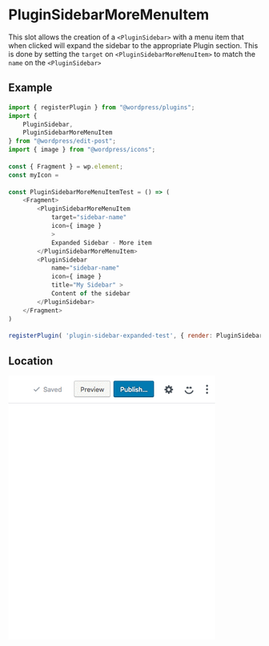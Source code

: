 # PluginSidebarMoreMenuItem

This slot allows the creation of a `<PluginSidebar>` with a menu item that when clicked will expand the sidebar to the appropriate Plugin section.
This is done by setting the `target` on `<PluginSidebarMoreMenuItem>` to match the `name` on the `<PluginSidebar>`

## Example

```js
import { registerPlugin } from "@wordpress/plugins";
import {
	PluginSidebar,
	PluginSidebarMoreMenuItem
} from "@wordpress/edit-post";
import { image } from "@wordpress/icons";

const { Fragment } = wp.element;
const myIcon =

const PluginSidebarMoreMenuItemTest = () => (
	<Fragment>
		<PluginSidebarMoreMenuItem
		    target="sidebar-name"
		    icon={ image }
		    >
			Expanded Sidebar - More item
		</PluginSidebarMoreMenuItem>
		<PluginSidebar
			name="sidebar-name"
			icon={ image }
			title="My Sidebar" >
			Content of the sidebar
		</PluginSidebar>
	</Fragment>
)

registerPlugin( 'plugin-sidebar-expanded-test', { render: PluginSidebarMoreMenuItemTest } );
```

## Location

![Interaction](https://raw.githubusercontent.com/WordPress/gutenberg/master/docs/designers-developers/assets/plugin-sidebar-more-menu-item.gif?raw=true)
